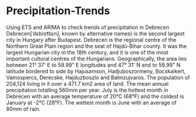 # Precipitation-Trends
Using ETS and ARIMA to check trends of precipitation in Debrecen
Debrecen[ˈdɛbrɛt͡sɛn], known by alternative names) is the second largest city in Hungary after Budapest. Debrecen is the regional centre of the Northern Great Plain region and the seat of Hajdú-Bihar county. It was the largest Hungarian city in the 18th century, and it is one of the most important cultural centres of the Hungarians. Geographically, the area lies between 21° 37' E to 59.99" E longitudes and 47° 31' N and to 59.99" N latitude bordered to side by Hajusamson, Hadjuboszormeny, Bocskaikert, Vamospercs, Derecske, Hajduzboszlo and Balmzujvaros. The population of 204,124 living in it over a 471.7 km2 area of land. The mean annual precipitation totalling 560mm per year. July is the hottest month in Debrecen with an average temperature of 20°C (68°F) and the coldest is January at -2°C (28°F). The wettest month is June with an average of 80mm of rain.

